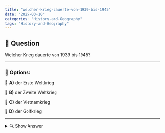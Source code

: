 ```yaml
---
title: "welcher-krieg-dauerte-von-1939-bis-1945"
date: "2025-03-10"
categories: "History-and-Geography"
tags: "History-and-Geography"
---
```


## 📌 **Question**

Welcher Krieg dauerte von 1939 bis 1945?



---

### 📝 **Options:**

🔘 **A)** der Erste Weltkrieg

🔘 **B)** der Zweite Weltkrieg

🔘 **C)** der Vietnamkrieg

🔘 **D)** der Golfkrieg

---

<details>
  <summary>🔍 Show Answer</summary>

  <p>
💡  <b>Correct Answer:</b>  b
  </p>
  <p>
    📖<b>Explanation:</b>
    Zwischen 1939 und 1945 entbrannte ein globaler Konflikt, der nahezu alle Kontinente involvierte. Dieser Krieg, der als einer der verheerendsten in der Geschichte gilt, führte zu umfangreichen militärischen Auseinandersetzungen, politischen Umwälzungen und tiefgreifenden gesellschaftlichen Veränderungen. Viele Nationen bildeten Allianzen und kämpften in verschiedenen Kriegsschauplätzen, was zu erheblichen Verlusten und langfristigen Folgen für die beteiligten Länder führte. Die Ereignisse dieses Krieges prägen bis heute die internationale Politik und das kollektive Gedächtnis der Menschheit.
  </p>
</details>

